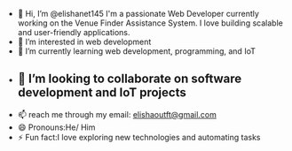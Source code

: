 - 👋 Hi, I’m @elishanet145 I'm a passionate Web Developer currently working on the Venue Finder Assistance System. I love building scalable and user-friendly applications.
- 👀 I’m interested in web development
- 🌱 I’m currently learning web development, programming, and IoT
- 💞️ I’m looking to collaborate on software
  development and IoT projects
  -
- 📫 reach me through my email: elishaoutft@gmail.com
- 😄 Pronouns:He/ Him
- ⚡ Fun fact:I love exploring new technologies and automating tasks

<!---
elishanet145/elishanet145 is a ✨ special ✨ repository because its `README.md` (this file) appears on your GitHub profile.
You can click the Preview link to take a look at your changes.
--->
